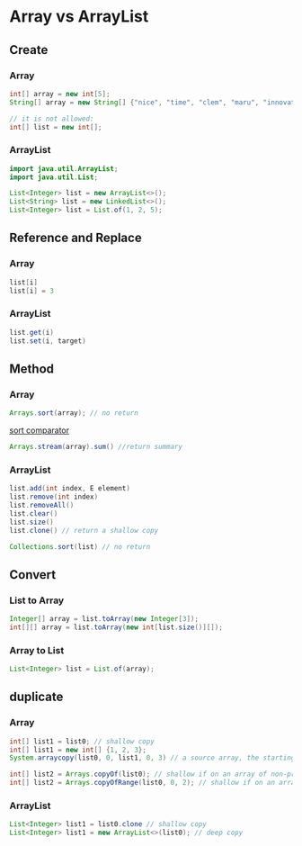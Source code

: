 # Array vs ArrayList

## Create
### Array
```java
int[] array = new int[5];
String[] array = new String[] {"nice", "time", "clem", "maru", "innovation"};

// it is not allowed:
int[] list = new int[];
```
### ArrayList
```java
import java.util.ArrayList;
import java.util.List;

List<Integer> list = new ArrayList<>();
List<String> list = new LinkedList<>();
List<Integer> list = List.of(1, 2, 5);
```
## Reference and Replace
### Array
```java
list[i]
list[i] = 3
```
### ArrayList
```java
list.get(i)
list.set(i, target)
```
## Method
### Array
```java
Arrays.sort(array); // no return
```
[sort comparator](https://www.codejava.net/java-core/collections/sorting-arrays-examples-with-comparable-and-comparator)
```java
Arrays.stream(array).sum() //return summary
```
### ArrayList
```java
list.add(int index, E element)
list.remove(int index)
list.removeAll()
list.clear()
list.size()
list.clone() // return a shallow copy

Collections.sort(list) // no return
```

## Convert
### List to Array
```java
Integer[] array = list.toArray(new Integer[3]);
int[][] array = list.toArray(new int[list.size()][]);
```
### Array to List
```java
List<Integer> list = List.of(array);
```

## duplicate
### Array
```java
int[] list1 = list0; // shallow copy
int[] list1 = new int[] {1, 2, 3};
System.arraycopy(list0, 0, list1, 0, 3) // a source array, the starting position to copy from source array, a destination array, the starting position in the destination array, and the number of elements to be copied

int[] list2 = Arrays.copyOf(list0); // shallow if on an array of non-primitive object types.
int[] list2 = Arrays.copyOfRange(list0, 0, 2); // shallow if on an array of non-primitive object types.
```
### ArrayList
```java
List<Integer> list1 = list0.clone // shallow copy 
List<Integer> list1 = new ArrayList<>(list0); // deep copy
```

